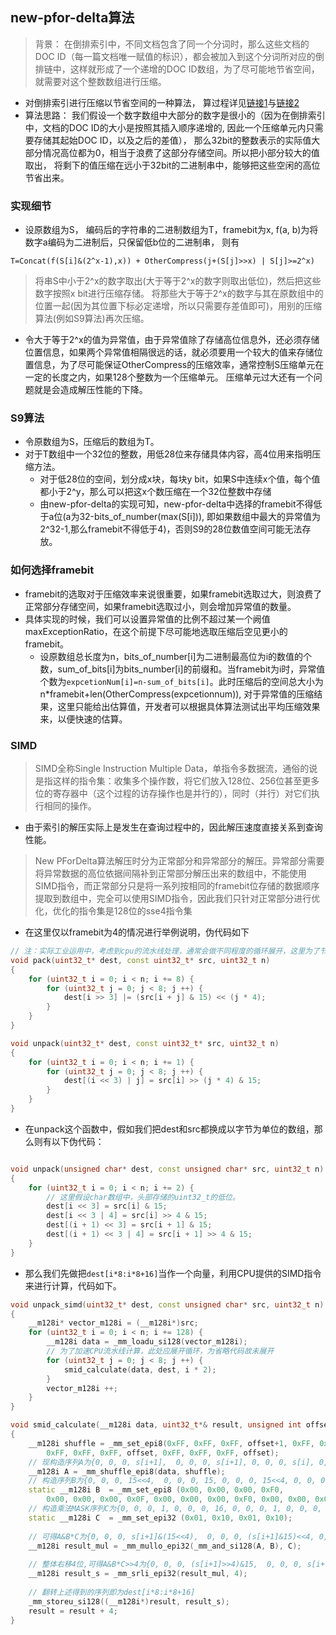 ## new-pfor-delta算法

> 背景： 在倒排索引中，不同文档包含了同一个分词时，那么这些文档的DOC ID（每一篇文档唯一赋值的标识），都会被加入到这个分词所对应的倒排链中，这样就形成了一个递增的DOC ID数组，为了尽可能地节省空间，就需要对这个整数数组进行压缩。

* 对倒排索引进行压缩以节省空间的一种算法， 算过程详见[链接1](https://www.cnblogs.com/bonelee/p/6882088.html)与[链接2](https://yq.aliyun.com/articles/563081)
* 算法思路： 我们假设一个数字数组中大部分的数字是很小的（因为在倒排索引中，文档的DOC ID的大小是按照其插入顺序递增的, 因此一个压缩单元内只需要存储其起始DOC ID，以及之后的差值）， 那么32bit的整数表示的实际值大部分情况高位都为0，相当于浪费了这部分存储空间。所以把小部分较大的值取出， 将剩下的值压缩在远小于32bit的二进制串中，能够把这些空闲的高位节省出来。

### 实现细节

* 设原数组为S， 编码后的字符串的二进制数组为T，framebit为x, f(a, b)为将数字a编码为二进制后，只保留低b位的二进制串， 则有

```code
T=Concat(f(S[i]&(2^x-1),x)) + OtherCompress(j+(S[j]>>x) | S[j]>=2^x)
```
> 将串S中小于2^x的数字取出(大于等于2^x的数字则取出低位)，然后把这些数字按照x bit进行压缩存储。 将那些大于等于2^x的数字与其在原数组中的位置一起(因为其位置下标必定递增，所以只需要存差值即可)，用别的压缩算法(例如S9算法)再次压缩。
* 令大于等于2^x的值为异常值，由于异常值除了存储高位信息外，还必须存储位置信息，如果两个异常值相隔很远的话，就必须要用一个较大的值来存储位置信息，为了尽可能保证OtherCompress的压缩效率，通常控制S压缩单元在一定的长度之内，如果128个整数为一个压缩单元。 压缩单元过大还有一个问题就是会造成解压性能的下降。

### S9算法

* 令原数组为S，压缩后的数组为T。
* 对于T数组中一个32位的整数，用低28位来存储具体内容，高4位用来指明压缩方法。
  * 对于低28位的空间，划分成x块，每块y bit，如果S中连续x个值，每个值都小于2^y，那么可以把这x个数压缩在一个32位整数中存储
  * 由new-pfor-delta的实现可知，new-pfor-delta中选择的framebit不得低于a位(a为32-bits_of_number(max(S[i])), 即如果数组中最大的异常值为2^32-1,那么framebit不得低于4)，否则S9的28位数值空间可能无法存放。
  
### 如何选择framebit

* framebit的选取对于压缩效率来说很重要，如果framebit选取过大，则浪费了正常部分存储空间，如果framebit选取过小，则会增加异常值的数量。
* 具体实现的时候，我们可以设置异常值的比例不超过某一个阙值maxExceptionRatio，在这个前提下尽可能地选取压缩后空见更小的framebit。
  * 设原数组总长度为n，bits_of_number[i]为二进制最高位为i的数值的个数，sum_of_bits[i]为bits_number[i]的前缀和。当framebit为i时，异常值个数为`expcetionNum[i]=n-sum_of_bits[i]`。此时压缩后的空间总大小为n*framebit+len(OtherCompress(expcetionnum)), 对于异常值的压缩结果，这里只能给出估算值，开发者可以根据具体算法测试出平均压缩效果来，以便快速的估算。

### SIMD

> SIMD全称Single Instruction Multiple Data，单指令多数据流，通俗的说是指这样的指令集：收集多个操作数，将它们放入128位、256位甚至更多位的寄存器中（这个过程的访存操作也是并行的），同时（并行）对它们执行相同的操作。

* 由于索引的解压实际上是发生在查询过程中的，因此解压速度直接关系到查询性能。
> New PForDelta算法解压时分为正常部分和异常部分的解压。异常部分需要将异常数据的高位依据间隔补到正常部分解压出来的数组中，不能使用SIMD指令，而正常部分只是将一系列按相同的framebit位存储的数据顺序提取到数组中，完全可以使用SIMD指令，因此我们只针对正常部分进行优化，优化的指令集是128位的sse4指令集

* 在这里仅以framebit为4的情况进行举例说明，伪代码如下

```c++
// 注：实际工业运用中，考虑到cpu的流水线处理，通常会做不同程度的循环展开，这里为了节省代码行数，做了简化处理。
void pack(uint32_t* dest, const uint32_t* src, uint32_t n)
{
    for (uint32_t i = 0; i < n; i += 8) {
        for (uint32_t j = 0; j < 8; j ++) {
            dest[i >> 3] |= (src[i + j] & 15) << (j * 4);
        }
    }
}

void unpack(uint32_t* dest, const uint32_t* src, uint32_t n)
{
    for (uint32_t i = 0; i < n; i += 1) {
        for (uint32_t j = 0; j < 8; j ++) {
            dest[(i << 3) | j] = src[i] >> (j * 4) & 15;
        }
    }
}

```
* 在unpack这个函数中，假如我们把dest和src都换成以字节为单位的数组，那么则有以下伪代码：

```c++

void unpack(unsigned char* dest, const unsigned char* src, uint32_t n)
{
    for (uint32_t i = 0; i < n; i += 2) {
        // 这里假设char数组中，头部存储的uint32_t的低位。
        dest[i << 3] = src[i] & 15;
        dest[i << 3 | 4] = src[i] >> 4 & 15;
        dest[(i + 1) << 3] = src[i + 1] & 15;
        dest[(i + 1) << 3 | 4] = src[i + 1] >> 4 & 15;
    }
}
```

* 那么我们先做把`dest[i*8:i*8+16]`当作一个向量，利用CPU提供的SIMD指令来进行计算，代码如下。

```c++
void unpack_simd(uint32_t* dest, const unsigned char* src, uint32_t n)
{
    __m128i* vector_m128i = (__m128i*)src;
    for (uint32_t i = 0; i < n; i += 128) {
        __m128i data = _mm_loadu_si128(vector_m128i);
        // 为了加速CPU流水线计算，此处应展开循环，为省略代码故未展开
        for (uint32_t j = 0; j < 8; j ++) {
            smid_calculate(data, dest, i * 2);
        }
        vector_m128i ++;
    }
}

void smid_calculate(__m128i data, uint32_t*& result, unsigned int offset)
{
    __m128i shuffle = _mm_set_epi8(0xFF, 0xFF, 0xFF, offset+1, 0xFF, 0xFF, 0xFF, offset+1,
        0xFF, 0xFF, 0xFF, offset, 0xFF, 0xFF, 0xFF, offset);
    // 现构造序列A为{0, 0, 0, s[i+1],  0, 0, 0, s[i+1], 0, 0, 0, s[i], 0, 0, 0, s[i]};
    __m128i A = _mm_shuffle_epi8(data, shuffle);
    // 构造序列B为{0, 0, 0, 15<<4,  0, 0, 0, 15, 0, 0, 0, 15<<4, 0, 0, 0, 15};
    static __m128i B  = _mm_set_epi8 (0x00, 0x00, 0x00, 0xF0,
        0x00, 0x00, 0x00, 0x0F, 0x00, 0x00, 0x00, 0xF0, 0x00, 0x00, 0x00, 0x0F);
    // 构造乘法MASK序列C为{0, 0, 0, 1, 0, 0, 0, 16, 0, 0, 0, 1, 0, 0, 0, 16};
    static __m128i C  = _mm_set_epi32 (0x01, 0x10, 0x01, 0x10);
    
    // 可得A&B*C为{0, 0, 0, s[i+1]&(15<<4),  0, 0, 0, (s[i+1]&15)<<4, 0, 0, 0, s[i]&(15<<4), 0, 0, 0, (s[i]&15)<<4};
    __m128i result_mul = _mm_mullo_epi32(_mm_and_si128(A, B), C);
    
    // 整体右移4位,可得A&B*C>>4为{0, 0, 0, (s[i+1]>>4)&15,  0, 0, 0, s[i+1]&15, 0, 0, 0, (s[i]>>4)&15, 0, 0, 0, s[i]&15};
    __m128i result_s = _mm_srli_epi32(result_mul, 4);
    
    // 翻转上述得到的序列即为dest[i*8:i*8+16]
    _mm_storeu_si128((__m128i*)result, result_s);
    result = result + 4;
}

```

